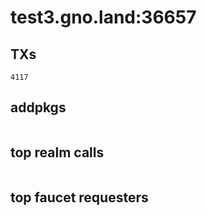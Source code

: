 # test3.gno.land:36657

## TXs
```
4117
```

## addpkgs
```
```

## top realm calls
```
```

## top faucet requesters
```
```


